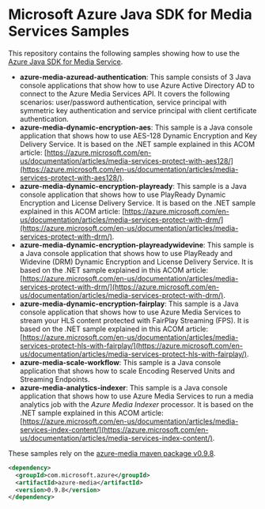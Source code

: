 # Microsoft Azure Java SDK for Media Services Samples
This repository contains the following samples showing how to use the [Azure Java SDK for Media Service](https://github.com/Azure/azure-sdk-for-java/tree/0.9/services/azure-media).

* **azure-media-azuread-authentication**: This sample consists of 3 Java console applications that show how to use Azure Active Directory AD to connect to the Azure Media Services API. It covers the following scenarios: user/password authentication, service principal with symmetric key authentication and service principal with client certificate authentication.
* **azure-media-dynamic-encryption-aes**: This sample is a Java console application that shows how to use AES-128 Dynamic Encryption and Key Delivery Service. It is based on the .NET sample explained in this ACOM article: [https://azure.microsoft.com/en-us/documentation/articles/media-services-protect-with-aes128/](https://azure.microsoft.com/en-us/documentation/articles/media-services-protect-with-aes128/).
* **azure-media-dynamic-encryption-playready**: This sample is a Java console application that shows how to use PlayReady Dynamic Encryption and License Delivery Service. It is based on the .NET sample explained in this ACOM article: [https://azure.microsoft.com/en-us/documentation/articles/media-services-protect-with-drm/](https://azure.microsoft.com/en-us/documentation/articles/media-services-protect-with-drm/).
* **azure-media-dynamic-encryption-playreadywidevine**: This sample is a Java console application that shows how to use PlayReady and Widevine (DRM) Dynamic Encryption and License Delivery Service. It is based on the .NET sample explained in this ACOM article: [https://azure.microsoft.com/en-us/documentation/articles/media-services-protect-with-drm/](https://azure.microsoft.com/en-us/documentation/articles/media-services-protect-with-drm/).
* **azure-media-dynamic-encryption-fairplay**: This sample is a Java console application that shows how to use Azure Media Services to stream your HLS content protected with FairPlay Streaming (FPS). It is based on the .NET sample explained in this ACOM article: [https://azure.microsoft.com/en-us/documentation/articles/media-services-protect-hls-with-fairplay/](https://azure.microsoft.com/en-us/documentation/articles/media-services-protect-hls-with-fairplay/).
* **azure-media-scale-workflow**: This sample is a Java console application that shows how to scale Encoding Reserved Units and Streaming Endpoints.
* **azure-media-analytics-indexer**: This sample is a Java console application that shows how to use Azure Media Services to run a media analytics job with the _Azure Media Indexer_ processor. It is based on the .NET sample explained in this ACOM article: [https://azure.microsoft.com/en-us/documentation/articles/media-services-index-content/](https://azure.microsoft.com/en-us/documentation/articles/media-services-index-content/).

These samples rely on the [azure-media maven package v0.9.8](http://mvnrepository.com/artifact/com.microsoft.azure/azure-media/0.9.8).

```xml
<dependency>
  <groupId>com.microsoft.azure</groupId>
  <artifactId>azure-media</artifactId>
  <version>0.9.8</version>
</dependency>
```
